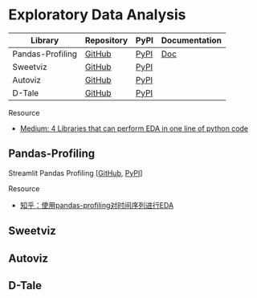 Exploratory Data Analysis
===

| Library          | Repository                                            | PyPI                                               | Documentation                                         |
| ---------------- | ----------------------------------------------------- | -------------------------------------------------- | ----------------------------------------------------- |
| Pandas-Profiling | [GitHub](https://github.com/ydataai/pandas-profiling) | [PyPI](https://pypi.org/project/pandas-profiling/) | [Doc](https://pandas-profiling.ydata.ai/docs/master/) |
| Sweetviz         | [GitHub](https://github.com/fbdesignpro/sweetviz)     | [PyPI](https://pypi.org/project/sweetviz/)         |                                                       |
| Autoviz          | [GitHub](https://github.com/AutoViML/AutoViz)         | [PyPI](https://pypi.org/project/autoviz/)          |                                                       |
| D-Tale           | [GitHub](https://github.com/man-group/dtale)          | [PyPI](https://pypi.org/project/dtale/)            |                                                       |

Resource

- [Medium: 4 Libraries that can perform EDA in one line of python code](https://towardsdatascience.com/4-libraries-that-can-perform-eda-in-one-line-of-python-code-b13938a06ae)

Pandas-Profiling
---

Streamlit Pandas Profiling [[GitHub](https://github.com/okld/streamlit-pandas-profiling), [PyPI](https://pypi.org/project/streamlit-pandas-profiling/)]

Resource

- [知乎：使用pandas-profiling对时间序列进行EDA](https://zhuanlan.zhihu.com/p/576655121)

Sweetviz
---

Autoviz
---

D-Tale
---
